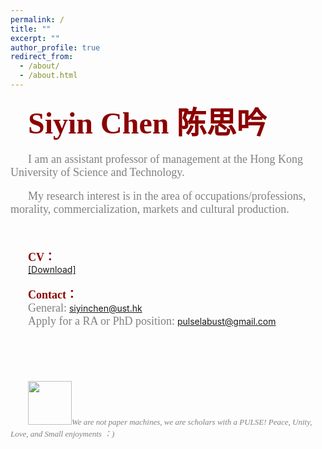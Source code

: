 ```yaml
---
permalink: /
title: ""
excerpt: ""
author_profile: true
redirect_from: 
  - /about/
  - /about.html
---   
```


&emsp;&emsp;<font color=DarkRed size=7 face="微软雅黑"><b>Siyin Chen 陈思吟</b></font>
<br/>
<br/>
&emsp;&emsp;<font color=gray size=4 face="微软雅黑">I am an assistant professor of management at the Hong Kong University of Science and Technology.</font>
<br/>   
&emsp;&emsp;<font color=gray size=4 face="微软雅黑">My research interest is in the area of occupations/professions, morality, commercialization, markets and cultural production. </font>
<br/>  
<br/>  
&emsp;&emsp;<font color=DarkRed size=4 face="微软雅黑"><b>CV：</b></font>
<br/>
&emsp;&emsp;<a href="https://drive.google.com/file/d/1kyLRxYHE4snlgKdevgIy2JtcPyxvZVNJ/view">[Download]</a>
<br/>
<br/>
&emsp;&emsp;<font color=DarkRed size=4 face="微软雅黑"><b>Contact：</b></font>
<br/>
&emsp;&emsp;<font color=gray size=4 face="微软雅黑">General:</font> [siyinchen@ust.hk](mailto:siyinchen@ust.hk)
<br/>
&emsp;&emsp;<font color=gray size=4 face="微软雅黑">Apply for a RA or PhD position:</font>  [pulselabust@gmail.com](mailto:pulselabust@gmail.com)
<br/>
<br/>
<br/>
<br/>
<br/>
<br/>
&emsp;&emsp;<a href="https://sm.ms/image/PI1Z68sJiDFeONt" target="_blank"><img src="https://s2.loli.net/2024/06/28/PI1Z68sJiDFeONt.png" width="70" height="70"></a><font color=gray size=2 face="微软雅黑"><i>We are not paper machines, we are scholars with a PULSE!   Peace, Unity, Love, and Small enjoyments ：)<i>
